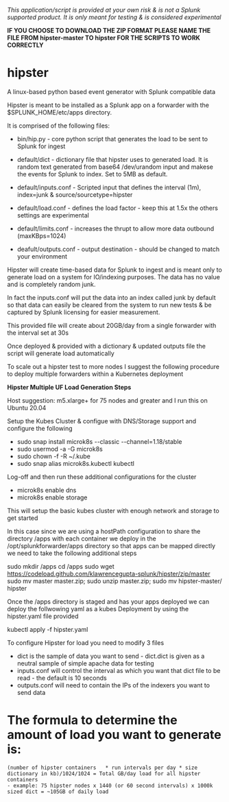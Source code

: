 *This application/script is provided at your own risk & is not a Splunk supported product. It is only meant for testing & is considered experimental*

**IF YOU CHOOSE TO DOWNLOAD THE ZIP FORMAT PLEASE NAME THE FILE FROM hipster-master TO hipster FOR THE SCRIPTS TO WORK CORRECTLY**

# hipster
A linux-based python based event generator with Splunk compatible data

Hipster is meant to be installed as a Splunk app on a forwarder with the $SPLUNK_HOME/etc/apps directory.

It is comprised of the following files:

- bin/hip.py - core python script that generates the load to be sent to Splunk for ingest

- default/dict - dictionary file that hipster uses to generated load. It is random text generated from base64 /dev/urandom input and makese the events for Splunk to index. Set to 5MB as default.

- default/inputs.conf - Scripted input that defines the interval (1m), index=junk & source/sourcetype=hipster

- default/load.conf - defines the load factor - keep this at 1.5x the others settings are experimental

- default/limits.conf - increases the thrupt to allow more data outbound (maxKBps=1024)

- deafult/outputs.conf - output destination - should be changed to match your environment

Hipster will create time-based data for Splunk to ingest and is meant only to generate load on a system for IO/indexing purposes. The data has no value and is completely random junk. 

In fact the inputs.conf will put the data into an index called junk by default so that data can easily be cleared from the system to run new tests & be captured by Splunk licensing for easier measurement.

This provided file will create about 20GB/day from a single forwarder with the interval set at 30s

Once deployed & provided with a dictionary & updated outputs file the script will generate load automatically 

To scale out a hipster test to more nodes I suggest the following procedure to deploy multiple forwarders within a Kubernetes deployment

**Hipster Multiple UF Load Generation Steps**

Host suggestion: m5.xlarge+ for 75 nodes and greater and I run this on Ubuntu 20.04

Setup the Kubes Cluster & configue with DNS/Storage support and configure the following

- sudo snap install microk8s --classic --channel=1.18/stable
- sudo usermod -a -G microk8s <username>
- sudo chown -f -R <username> ~/.kube
- sudo snap alias microk8s.kubectl kubectl

Log-off and then run these additional configurations for the cluster

- microk8s enable dns
- microk8s enable storage

This will setup the basic kubes cluster with enough network and storage to get started

In this case since we are using a hostPath configuration to share the directory /apps with each container we deploy in the /opt/splunkforwarder/apps directory so that apps can be mapped directly we need to take the following additional steps

sudo mkdir /apps
cd /apps
sudo wget https://codeload.github.com/klawrencegupta-splunk/hipster/zip/master
sudo mv master master.zip; sudo unzip master.zip; sudo mv hipster-master/ hipster


Once the /apps directory is staged and has your apps deployed we can deploy the follwowing yaml as a kubes Deployment by using the hipster.yaml file provided

kubectl apply -f hipster.yaml

To configure Hipster for load you need to modify 3 files

- dict is the sample of data you want to send - dict.dict is given as a neutral sample of simple apache data for testing
- inputs.conf will control the interval as which you want that dict file to be read - the default is 10 seconds
- outputs.conf will need to contain the IPs of the indexers you want to send data

# The formula to determine the amount of load you want to generate is:
    (number of hipster containers	* run intervals per day	* size dictionary in kb)/1024/1024 = Total GB/day load for all hipster containers
    - example: 75 hipster nodes x 1440 (or 60 second intervals) x 1000k sized dict = ~105GB of daily load
    


